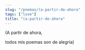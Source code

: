 ```yaml
---
slug: "/poemas/(a-partir-de-ahora"
tags: ["love"]
title: "(a-partir-de-ahora"
---
```

(A partir de ahora, 

todos mis poemas son de alegría)